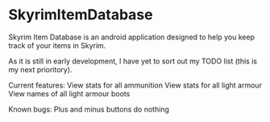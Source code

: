 SkyrimItemDatabase
==================
Skyrim Item Database is an android application designed to help you keep track of your items in Skyrim.

As it is still in early development, I have yet to sort out my TODO list (this is my next prioritory).

Current features:
  View stats for all ammunition
  View stats for all light armour
  View names of all light armour boots

Known bugs:
  Plus and minus buttons do nothing

